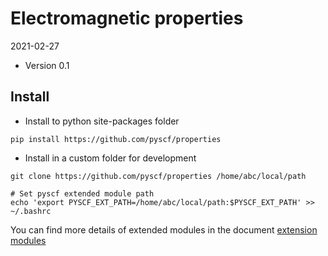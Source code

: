 Electromagnetic properties
==========================


2021-02-27

* Version 0.1

Install
-------
* Install to python site-packages folder
```
pip install https://github.com/pyscf/properties
```

* Install in a custom folder for development
```
git clone https://github.com/pyscf/properties /home/abc/local/path

# Set pyscf extended module path
echo 'export PYSCF_EXT_PATH=/home/abc/local/path:$PYSCF_EXT_PATH' >> ~/.bashrc
```

You can find more details of extended modules in the document
[extension modules](http://pyscf.org/pyscf/install.html#extension-modules)
